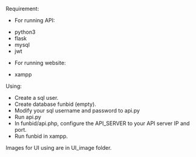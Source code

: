 Requirement:
- For running API:
+ python3
+ flask
+ mysql
+ jwt
- For running website:
+ xampp

Using:
- Create a sql user.
- Create database funbid (empty).
- Modify your sql username and password to api.py
- Run api.py
- In funbid/api.php, configure the API_SERVER to your API server IP and port.
- Run funbid in xampp.

Images for UI using are in UI_image folder.